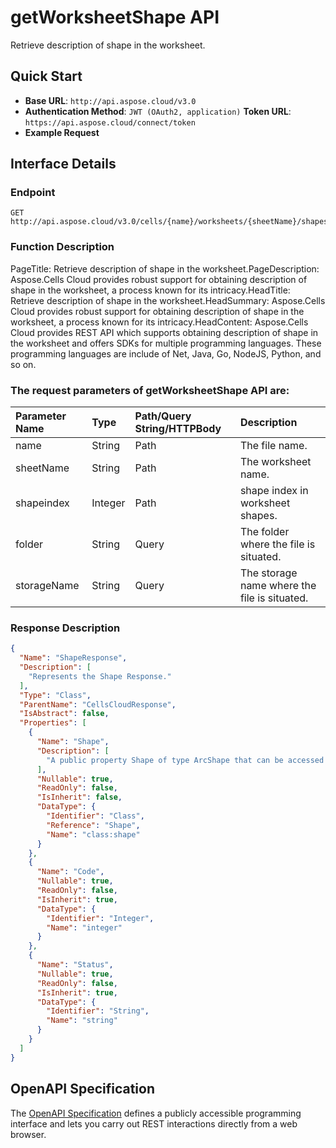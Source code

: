# **getWorksheetShape API**

Retrieve description of shape in the worksheet. 

## **Quick Start**

- **Base URL**: `http://api.aspose.cloud/v3.0`
- **Authentication Method**: `JWT (OAuth2, application)`  **Token URL**: `https://api.aspose.cloud/connect/token`
- **Example Request** 
<script src="https://gist.github.com/aspose-cells-cloud-gists/8a5b324fdf3e574dbd747c1a1e24b05d.js?file=Example30_GetWorksheetShape.cs"></script>

## **Interface Details**

### **Endpoint** 

```
GET http://api.aspose.cloud/v3.0/cells/{name}/worksheets/{sheetName}/shapes/{shapeindex}
```

### **Function Description**
PageTitle:  Retrieve description of shape in the worksheet.PageDescription: Aspose.Cells Cloud provides robust support for obtaining description of shape in the worksheet, a process known for its intricacy.HeadTitle: Retrieve description of shape in the worksheet.HeadSummary: Aspose.Cells Cloud provides robust support for obtaining description of shape in the worksheet, a process known for its intricacy.HeadContent: Aspose.Cells Cloud provides REST API which supports obtaining description of shape in the worksheet and offers SDKs for multiple programming languages. These programming languages are include of Net, Java, Go, NodeJS, Python, and so on.

### The request parameters of **getWorksheetShape** API are: 

| Parameter Name | Type | Path/Query String/HTTPBody | Description | 
| :- | :- | :- |:- | 
|name|String|Path|The file name.|
|sheetName|String|Path|The worksheet name.|
|shapeindex|Integer|Path|shape index in worksheet shapes.|
|folder|String|Query|The folder where the file is situated.|
|storageName|String|Query|The storage name where the file is situated.|


### **Response Description**
```json
{
  "Name": "ShapeResponse",
  "Description": [
    "Represents the Shape Response."
  ],
  "Type": "Class",
  "ParentName": "CellsCloudResponse",
  "IsAbstract": false,
  "Properties": [
    {
      "Name": "Shape",
      "Description": [
        "A public property Shape of type ArcShape that can be accessed and modified."
      ],
      "Nullable": true,
      "ReadOnly": false,
      "IsInherit": false,
      "DataType": {
        "Identifier": "Class",
        "Reference": "Shape",
        "Name": "class:shape"
      }
    },
    {
      "Name": "Code",
      "Nullable": true,
      "ReadOnly": false,
      "IsInherit": true,
      "DataType": {
        "Identifier": "Integer",
        "Name": "integer"
      }
    },
    {
      "Name": "Status",
      "Nullable": true,
      "ReadOnly": false,
      "IsInherit": true,
      "DataType": {
        "Identifier": "String",
        "Name": "string"
      }
    }
  ]
}
```

## OpenAPI Specification

The [OpenAPI Specification](https://reference.aspose.cloud/cells/#/ShapesController/GetWorksheetShape) defines a publicly accessible programming interface and lets you carry out REST interactions directly from a web browser.

